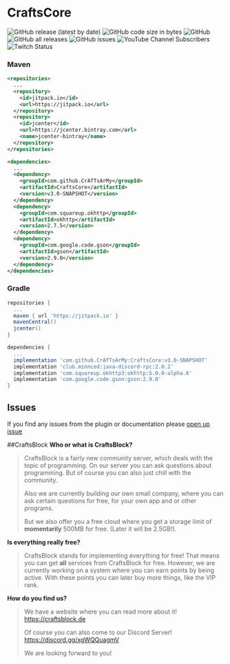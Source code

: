 # CraftsCore
![GitHub release (latest by date)](https://img.shields.io/github/v/release/CrAfTsArMy/CraftsCore)
![GitHub code size in bytes](https://img.shields.io/github/languages/code-size/CrAfTsArMy/CraftsCore)
![GitHub](https://img.shields.io/github/license/CrAfTsArMy/CraftsCore)
![GitHub all releases](https://img.shields.io/github/downloads/CrAfTsArMy/CraftsCore/total)
![GitHub issues](https://img.shields.io/github/issues-raw/CrAfTsArMy/CraftsCore)
![YouTube Channel Subscribers](https://img.shields.io/youtube/channel/subscribers/UCtBJZHmZqOvWJ0t8hjhWSAA?label=CraftsCodesArmy&style=flat)
![Twitch Status](https://img.shields.io/twitch/status/crafts__army?label=CrAfTs__ArMy)

### Maven
```xml
<repositories>
  ...
  <repository>
    <id>jitpack.io</id>
    <url>https://jitpack.io</url>
  </repository>
  <repository> 
    <id>jcenter</id>
    <url>https://jcenter.bintray.com</url>
    <name>jcenter-bintray</name>
  </repository>
</repositories>
```
```xml
<dependencies>
  ...
  <dependency>
    <groupId>com.github.CrAfTsArMy</groupId>
    <artifactId>CraftsCore</artifactId>
    <version>v3.0-SNAPSHOT</version>
  </dependency>
  <dependency>
    <groupId>com.squareup.okhttp</groupId>
    <artifactId>okhttp</artifactId>
    <version>2.7.5</version>
  </dependency>
  <dependency>
    <groupId>com.google.code.gson</groupId>
    <artifactId>gson</artifactId>
    <version>2.9.0</version>
  </dependency>
</dependencies>
```

### Gradle
```gradle
repositories {
  ...
  maven { url 'https://jitpack.io' }
  mavenCentral()
  jcenter()
}
```
```gradle
dependencies {
  ...
  implementation 'com.github.CrAfTsArMy:CraftsCore:v3.0-SNAPSHOT'
  implementation 'club.minnced:java-discord-rpc:2.0.2'
  implementation 'com.squareup.okhttp3:okhttp:5.0.0-alpha.6'
  implementation 'com.google.code.gson:gson:2.9.0'
}
```

## Issues
If you find any issues from the plugin or documentation please [open up issue](https://github.com/CrAfTsArMy/CraftsCore/issues)

##CraftsBlock
**Who or what is CraftsBlock?**
> CraftsBlock is a fairly new community server, which deals with the topic of programming. On our server you can ask questions about programming. But of course you can also just chill with the community.
>
> Also we are currently building our own small company, where you can ask certain questions for free, for your own app and or other programs.
>
> But we also offer you a free cloud where you get a storage limit of **momentarily** 500MB for free. (Later it will be 2.5GB!).

**Is everything really free?**
> CraftsBlock stands for implementing everything for free! That means you can get **all** services from CraftsBlock for free. However, we are currently working on a system where you can earn points by being active. With these points you can later buy more things, like the VIP rank.

**How do you find us?**
> We have a website where you can read more about it! https://craftsblock.de
>
> Of course you can also come to our Discord Server! https://discord.gg/xgWQQuagmV
>
> We are looking forward to you!
